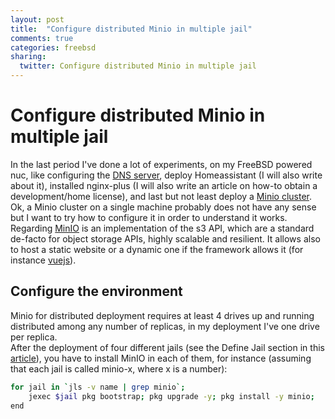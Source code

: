```yaml
---
layout: post
title:  "Configure distributed Minio in multiple jail"
comments: true
categories: freebsd
sharing:
  twitter: Configure distributed Minio in multiple jail
---
```


# Configure distributed Minio in multiple jail

In the last period I've done a lot of experiments, on my FreeBSD powered nuc, like configuring the [DNS server](https://www.carlomaiorano.me/freebsd/2021/02/19/dns-freebsd-jail.html), deploy Homeassistant (I will also write about it), installed nginx-plus (I will also write an article on how-to obtain a development/home license), and last but not least deploy a [Minio cluster](https://docs.min.io/docs/distributed-minio-quickstart-guide.html).  
Ok, a Minio cluster on a single machine probably does not have any sense but I want to try how to configure it in order to understand it works.  
Regarding [MinIO](https://min.io/) is an implementation of the s3 API, which are a standard de-facto for object storage APIs, highly scalable and resilient. It allows also to host a static website or a dynamic one if the framework allows it (for instance [vuejs](https://medium.com/employbl/host-a-vue-js-website-on-amazon-s3-for-the-best-hosting-solution-ever-%EF%B8%8F-eee2a28b2506)).  

## Configure the environment

Minio for distributed deployment requires at least 4 drives up and running distributed among any number of replicas, in my deployment I've one drive per replica.  
After the deployment of four different jails (see the Define Jail section in this [article](https://www.carlomaiorano.me/freebsd/2019/02/18/openvpn-freebsd-jail.html)), you have to install MinIO in each of them, for instance (assuming that each jail is called minio-x, where x is a number):

```bash
for jail in `jls -v name | grep minio`;
    jexec $jail pkg bootstrap; pkg upgrade -y; pkg install -y minio;
end
```

